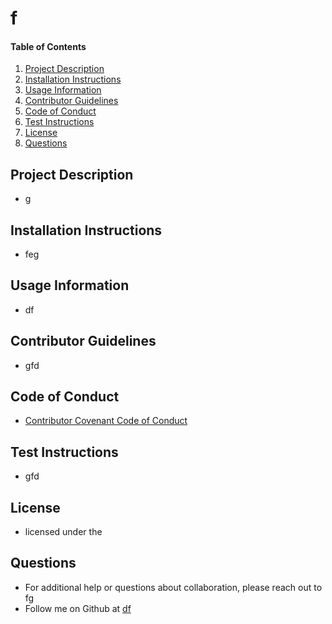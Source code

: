 # f
    
#### Table of Contents
1. [Project Description](#project-description)
2. [Installation Instructions](#installation-instructions)
3. [Usage Information](#usage-information)
4. [Contributor Guidelines](#contributor-guidelines)
5. [Code of Conduct](#code-of-conduct)
6. [Test Instructions](#test-instructions)
7. [License](#license)
8. [Questions](#questions)
## Project Description
* g
## Installation Instructions
* feg
## Usage Information
* df
## Contributor Guidelines
* gfd
## Code of Conduct
* [Contributor Covenant Code of Conduct](https://www.contributor-covenant.org/version/2/0/code_of_conduct/code_of_conduct.md)
## Test Instructions
* gfd
## License
* licensed under the 
## Questions
* For additional help or questions about collaboration, please reach out to fg
* Follow me on Github at [df](http://github.com/df)